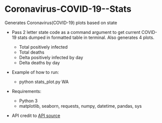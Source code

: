 # Coronavirus-COVID-19--Stats

Generates Coronavirus(COVID-19) plots based on state

- Pass 2 letter state code as a command argument to get current COVID-19 stats dumped in formatted table in terminal. Also generates 4 plots.
	- Total positively infected
	- Total deaths
	- Delta positively infected by day
	- Delta deaths by day

- Example of how to run:
	- python stats_plot.py WA

- Requirements:
	- Python 3
	- matplotlib, seaborn, requests, numpy, datetime, pandas, sys

- API credit to [API source](https://coronavirusapi.com/)

